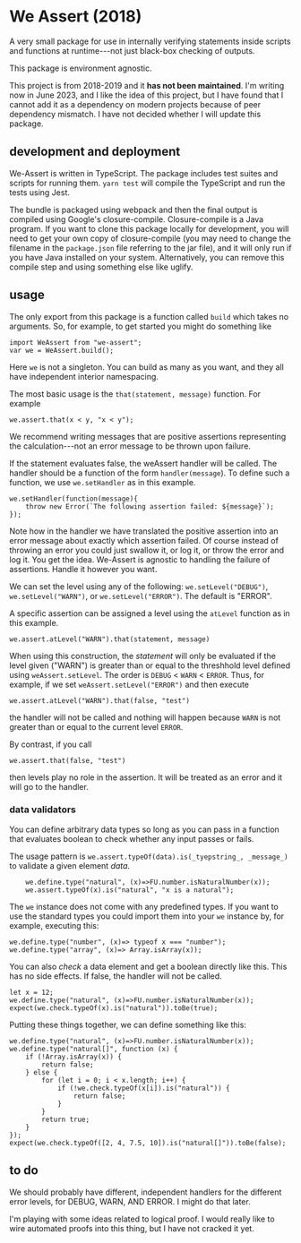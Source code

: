 # We Assert (2018)

A very small package for use in internally verifying statements inside scripts and functions at runtime---not just black-box checking of outputs.

This package is environment agnostic.

This project is from 2018-2019 and it **has not been maintained**. I'm writing now in June 2023, and I like the idea of this project, but I have found that I cannot add it as a dependency on modern projects because of peer dependency mismatch. I have not decided whether I will update this package.

## development and deployment

We-Assert is written in TypeScript.  The package includes test suites and scripts for running them.  `yarn test` will compile the TypeScript and run the tests using Jest.

The bundle is packaged using webpack and then the final output is compiled using Google's closure-compile.  Closure-compile is a Java program.  If you want to clone this package locally for development, you will need to get your own copy of closure-compile (you may need to change the filename in the ``package.json`` file referring to the jar file), and it will only run if you have Java installed on your system.  Alternatively, you can remove this compile step and using something else like uglify.

## usage

The only export from this package is a function called `build` which takes no arguments.  So, for example, to get started you might do something like

```
import WeAssert from "we-assert";
var we = WeAssert.build();
```
Here ``we`` is not a singleton.  You can build as many as you want, and they all have independent interior namespacing.

The most basic usage is the `that(statement, message)` function.  For example
```
we.assert.that(x < y, "x < y");
```
We recommend writing messages that are positive assertions representing the calculation---not an error message to be thrown upon failure.

If the statement evaluates false, the weAssert handler will be called.  The handler should be a function of the form `handler(message`).  To define such a function, we use `we.setHandler` as in this example.
```
we.setHandler(function(message){
    throw new Error(`The following assertion failed: ${message}`);
});
```
Note how in the handler we have translated the positive assertion into an error message about exactly which assertion failed.  Of course instead of throwing an error you could just swallow it, or log it, or throw the error and log it.  You get the idea.  We-Assert is agnostic to handling the failure of assertions.  Handle it however you want.   

We can set the level using any of the following:
`we.setLevel("DEBUG")`, `we.setLevel("WARN")`, or  `we.setLevel("ERROR")`.  The default is "ERROR".  

A specific assertion can be assigned a level using the `atLevel` function as in this example.
```
we.assert.atLevel("WARN").that(statement, message)
```
When using this construction, the *statement* will only be evaluated if the level given ("WARN") is greater than or equal to the threshhold level defined using `weAssert.setLevel`.  The order is `DEBUG` < `WARN` < `ERROR`.  Thus, for example, if we set `weAssert.setLevel("ERROR")` and then execute
```
we.assert.atLevel("WARN").that(false, "test")
```
the handler will not be called and nothing will happen because `WARN` is not greater than or equal to the current level `ERROR`.

By contrast, if you call
```
we.assert.that(false, "test")
```
then levels play no role in the assertion.  It will be treated as an error and it will go to the handler.

### data validators

You can define arbitrary data types so long as you can pass in a function that evaluates boolean to check whether any input passes or fails.

The usage pattern is ``we.assert.typeOf(data).is(_tyepstring_, _message_)`` to validate a given element _data_.

```
    we.define.type("natural", (x)=>FU.number.isNaturalNumber(x));
    we.assert.typeOf(x).is("natural", "x is a natural");
```
The ```we``` instance does not come with any predefined types.  If you want to use the standard types you could import them into your ``we`` instance by, for example, executing this:

```we.define.type("number", (x)=> typeof x === "number");```
```we.define.type("array", (x)=> Array.isArray(x));```

You can also _check_ a data element and get a boolean directly like this.  This has no side effects.  If false, the handler will not be called.
```
let x = 12;
we.define.type("natural", (x)=>FU.number.isNaturalNumber(x));
expect(we.check.typeOf(x).is("natural")).toBe(true);
```

Putting these things together, we can define something like this:

```
we.define.type("natural", (x)=>FU.number.isNaturalNumber(x));
we.define.type("natural[]", function (x) {
    if (!Array.isArray(x)) {
        return false;
    } else {
        for (let i = 0; i < x.length; i++) {
            if (!we.check.typeOf(x[i]).is("natural")) {
                return false;
            }
        }
        return true;
    }
});
expect(we.check.typeOf([2, 4, 7.5, 10]).is("natural[]")).toBe(false);
```

## to do

We should probably have different, independent handlers for the different error levels, for DEBUG, WARN, AND ERROR.  I might do that later.

I'm playing with some ideas related to logical proof.  I would really like to wire automated proofs into this thing, but I have not cracked it yet.  